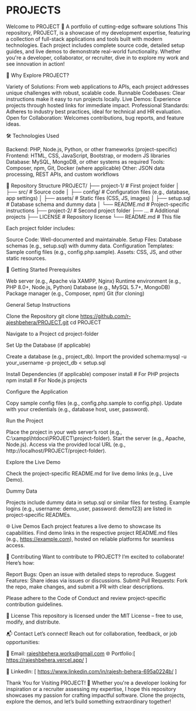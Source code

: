 # PROJECTS
Welcome to PROJECT
🚀 A portfolio of cutting-edge software solutions
This repository, PROJECT, is a showcase of my development expertise, featuring a collection of full-stack applications and tools built with modern technologies. Each project includes complete source code, detailed setup guides, and live demos to demonstrate real-world functionality. Whether you're a developer, collaborator, or recruiter, dive in to explore my work and see innovation in action!

🌟 Why Explore PROJECT?

Variety of Solutions: From web applications to APIs, each project addresses unique challenges with robust, scalable code.
Runnable Codebases: Clear instructions make it easy to run projects locally.
Live Demos: Experience projects through hosted links for immediate impact.
Professional Standards: Adheres to industry best practices, ideal for technical and HR evaluation.
Open for Collaboration: Welcomes contributions, bug reports, and feature ideas.


🛠 Technologies Used

Backend: PHP, Node.js, Python, or other frameworks (project-specific)
Frontend: HTML, CSS, JavaScript, Bootstrap, or modern JS libraries
Database: MySQL, MongoDB, or other systems as required
Tools: Composer, npm, Git, Docker (where applicable)
Other: JSON data processing, REST APIs, and custom workflows


📂 Repository Structure
PROJECT/
├── project-1/               # First project folder
│   ├── src/                 # Source code
│   ├── config/              # Configuration files (e.g., database, app settings)
│   ├── assets/              # Static files (CSS, JS, images)
│   ├── setup.sql            # Database schema and dummy data
│   └── README.md            # Project-specific instructions
├── project-2/               # Second project folder
├── ...                      # Additional projects
├── LICENSE                  # Repository license
└── README.md                # This file

Each project folder includes:

Source Code: Well-documented and maintainable.
Setup Files: Database schemas (e.g., setup.sql) with dummy data.
Configuration Templates: Sample config files (e.g., config.php.sample).
Assets: CSS, JS, and other static resources.


🚀 Getting Started
Prerequisites

Web server (e.g., Apache via XAMPP, Nginx)
Runtime environment (e.g., PHP 8.0+, Node.js, Python)
Database (e.g., MySQL 5.7+, MongoDB)
Package manager (e.g., Composer, npm)
Git (for cloning)

General Setup Instructions

Clone the Repository
git clone https://github.com/r-ajeshbehera/PROJECT.git
cd PROJECT


Navigate to a Project
cd project-folder


Set Up the Database (if applicable)

Create a database (e.g., project_db).
Import the provided schema:mysql -u your_username -p project_db < setup.sql




Install Dependencies (if applicable)
composer install  # For PHP projects
npm install       # For Node.js projects


Configure the Application

Copy sample config files (e.g., config.php.sample to config.php).
Update with your credentials (e.g., database host, user, password).


Run the Project

Place the project in your web server’s root (e.g., C:\xampp\htdocs\PROJECT\project-folder).
Start the server (e.g., Apache, Node.js).
Access via the provided local URL (e.g., http://localhost/PROJECT/project-folder).


Explore the Live Demo

Check the project-specific README.md for live demo links (e.g., Live Demo).



Dummy Data

Projects include dummy data in setup.sql or similar files for testing.
Example logins (e.g., username: demo_user, password: demo123) are listed in project-specific READMEs.


🌐 Live Demos
Each project features a live demo to showcase its capabilities. Find demo links in the respective project README.md files (e.g., https://example.com), hosted on reliable platforms for seamless access.

🤝 Contributing
Want to contribute to PROJECT? I’m excited to collaborate! Here’s how:

Report Bugs: Open an issue with detailed steps to reproduce.
Suggest Features: Share ideas via issues or discussions.
Submit Pull Requests: Fork the repo, make changes, and submit a PR with clear descriptions.

Please adhere to the Code of Conduct and review project-specific contribution guidelines.

📄 License
This repository is licensed under the MIT License – free to use, modify, and distribute.

📬 Contact
Let’s connect! Reach out for collaboration, feedback, or job opportunities:

📧 Email: rajeshbehera.works@gmail.com
🌐 Portfolio:[ https://rajeshbehera.vercel.app/ ]

💼 LinkedIn: [ https://www.linkedin.com/in/rajesh-behera-695a0224b/ ]


Thank You for Visiting PROJECT! 🎉
Whether you're a developer looking for inspiration or a recruiter assessing my expertise, I hope this repository showcases my passion for crafting impactful software. Clone the projects, explore the demos, and let’s build something extraordinary together!
